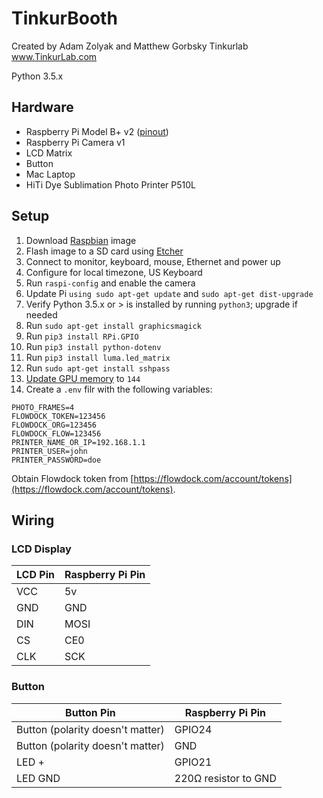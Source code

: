 # TinkurBooth

Created by Adam Zolyak and Matthew Gorbsky
Tinkurlab
www.TinkurLab.com

Python 3.5.x

## Hardware

- Raspberry Pi Model B+ v2 ([pinout](https://www.jameco.com/Jameco/workshop/circuitnotes/raspberry_pi_circuit_note_fig2.jpg))
- Raspberry Pi Camera v1
- LCD Matrix
- Button
- Mac Laptop
- HiTi Dye Sublimation Photo Printer P510L

## Setup

1. Download [Raspbian](https://www.raspberrypi.org/downloads/raspbian/) image
1. Flash image to a SD card using [Etcher](https://www.balena.io/etcher/)
1. Connect to monitor, keyboard, mouse, Ethernet and power up
1. Configure for local timezone, US Keyboard
1. Run `raspi-config` and enable the camera
1. Update Pi `using sudo apt-get update` and `sudo apt-get dist-upgrade`
1. Verify Python 3.5.x or > is installed by running `python3`; upgrade if needed
1. Run `sudo apt-get install graphicsmagick`
1. Run `pip3 install RPi.GPIO`
1. Run `pip3 install python-dotenv`
1. Run `pip3 install luma.led_matrix`
1. Run `sudo apt-get install sshpass`
1. [Update GPU memory](https://raspberrypi.stackexchange.com/questions/13764/what-causes-enospc-error-when-using-the-raspberry-pi-camera-module) to `144`
1. Create a `.env` filr with the following variables:

```
PHOTO_FRAMES=4
FLOWDOCK_TOKEN=123456
FLOWDOCK_ORG=123456
FLOWDOCK_FLOW=123456
PRINTER_NAME_OR_IP=192.168.1.1
PRINTER_USER=john
PRINTER_PASSWORD=doe
```

Obtain Flowdock token from [https://flowdock.com/account/tokens](https://flowdock.com/account/tokens).

## Wiring

### LCD Display

| LCD Pin | Raspberry Pi Pin |
| ------- | ---------------- |
| VCC     | 5v               |
| GND     | GND              |
| DIN     | MOSI             |
| CS      | CE0              |
| CLK     | SCK              |

### Button

| Button Pin                       | Raspberry Pi Pin     |
| -------------------------------- | -------------------- |
| Button (polarity doesn't matter) | GPIO24               |
| Button (polarity doesn't matter) | GND                  |
| LED +                            | GPIO21               |
| LED GND                          | 220Ω resistor to GND |

